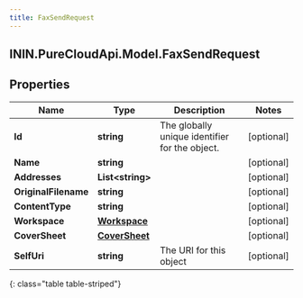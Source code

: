```yaml
---
title: FaxSendRequest
---
```

## ININ.PureCloudApi.Model.FaxSendRequest

## Properties

|Name | Type | Description | Notes|
|------------ | ------------- | ------------- | -------------|
| **Id** | **string** | The globally unique identifier for the object. | [optional] |
| **Name** | **string** |  | [optional] |
| **Addresses** | **List&lt;string&gt;** |  | [optional] |
| **OriginalFilename** | **string** |  | [optional] |
| **ContentType** | **string** |  | [optional] |
| **Workspace** | [**Workspace**](Workspace.html) |  | [optional] |
| **CoverSheet** | [**CoverSheet**](CoverSheet.html) |  | [optional] |
| **SelfUri** | **string** | The URI for this object | [optional] |
{: class="table table-striped"}


